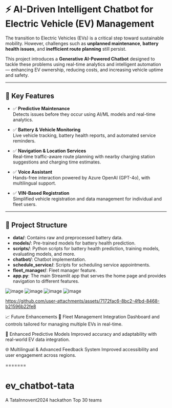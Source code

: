 # ⚡ AI-Driven Intelligent Chatbot for Electric Vehicle (EV) Management

The transition to Electric Vehicles (EVs) is a critical step toward sustainable mobility. However, challenges such as **unplanned maintenance**, **battery health issues**, and **inefficient route planning** still persist.  

This project introduces a **Generative AI-Powered Chatbot** designed to tackle these problems using real-time analytics and intelligent automation — enhancing EV ownership, reducing costs, and increasing vehicle uptime and safety.

---

## 🚀 Key Features

- ✅ **Predictive Maintenance**  
  Detects issues before they occur using AI/ML models and real-time analytics.

- ✅ **Battery & Vehicle Monitoring**  
  Live vehicle tracking, battery health reports, and automated service reminders.

- ✅ **Navigation & Location Services**  
  Real-time traffic-aware route planning with nearby charging station suggestions and charging time estimates.

- ✅ **Voice Assistant**  
  Hands-free interaction powered by Azure OpenAI (GPT-4o), with multilingual support.

- ✅ **VIN-Based Registration**  
  Simplified vehicle registration and data management for individual and fleet users.

---

## 📁 Project Structure

- **data/**: Contains raw and preprocessed battery data.
- **models/**: Pre-trained models for battery health prediction.
- **scripts/**: Python scripts for battery health prediction, training models, evaluating models, and more.
- **chatbot/**: Chatbot implementation.
- **schedule_service/**: Scripts for scheduling service appointments.
- **fleet_manager/**: Fleet manager feature.
- **app.py**: The main Streamlit app that serves the home page and provides navigation to different features.

![image](https://github.com/user-attachments/assets/f4e12a67-4a85-4e0e-b10b-96e3b8b075e1)
![image](https://github.com/user-attachments/assets/f671f306-474a-4ec7-9e7c-5fbc8a103e64)
![image](https://github.com/user-attachments/assets/78f38f5e-0738-4f1d-b920-94c6cac3657a)
![image](https://github.com/user-attachments/assets/b11aa021-468b-4309-a5d9-5a35fa4dd650)


https://github.com/user-attachments/assets/7172fac6-8bc2-4fbd-8468-b21596b22fe8


📈 Future Enhancements
🚚 Fleet Management Integration
Dashboard and controls tailored for managing multiple EVs in real-time.

🧠 Enhanced Predictive Models
Improved accuracy and adaptability with real-world EV data integration.

🌐 Multilingual & Advanced Feedback System
Improved accessibility and user engagement across regions.


=======
# ev_chatbot-tata
A TataInnovent2024 hackathon Top 30 teams
